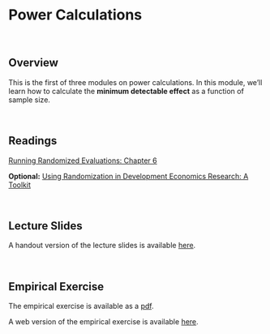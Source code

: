 # Power Calculations

<br>

## Overview  

This is the first of three modules on power calculations. In this module, we’ll learn how to calculate the **minimum detectable effect** 
as a function of sample size.

<br>

## Readings

[Running Randomized Evaluations: Chapter 6](https://www.jstor.org/stable/j.ctt4cgd52.10)  

**Optional:**  [Using Randomization in Development Economics Research:  A Toolkit](https://www.nber.org/papers/t0333)  

<br>

## Lecture Slides

A handout version of the lecture slides is available [here](ECON523-L10-power-handout-2UP.pdf). 

<br>

## Empirical Exercise

The empirical exercise is available as a [pdf](https://github.com/pjakiela/ECON523/tree/gh-pages/exercises/ECON523-E10-questions.pdf).

A web version of the empirical exercise is available [here](https://pjakiela.github.io/ECON523/exercises/E10-power.html).
